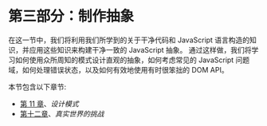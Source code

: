 # 第三部分：制作抽象

在这一节中，我们将利用我们所学到的关于干净代码和 JavaScript 语言构造的知识，并应用这些知识来构建干净一致的 JavaScript 抽象。 通过这样做，我们将学习如何使用众所周知的模式设计直观的抽象，如何考虑常见的 JavaScript 问题域，如何处理错误状态，以及如何有效地使用有时很笨拙的 DOM API。

本节包含以下章节:

*   [第 11 章](11.html)、*设计模式*
*   [第十二章](12.html)、*真实世界的挑战*